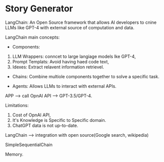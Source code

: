 # Story Generator 

LangChain:
An Open Source framework that allows AI developers to cnine LLMs like GPT-4
with external source of computation and data.

LangChain main concepts:
*  Components:
1. LLM Wrappers: conncet to large langiage models lke GPT-4,
2. Prompt Templats: Avoid having haed code text,
3. Idexes: Extract relavent information retrievel.

*  Chains:
Combine multiole components together to solve a specific task.

*  Agents:
Allows LLMs to interact with external APIs.



APP --> call OpnAI API --> GPT-3.5/GPT-4.



Limitations:
1. Cost of OpnAI API,
2. It's Knowledge is Specific to Specific domain.
3. ChatGPT data is not up-to-date.

LangChain --> integration with open source(Google search, wikipedia)

SimpleSequentialChain <br>

Memory.
